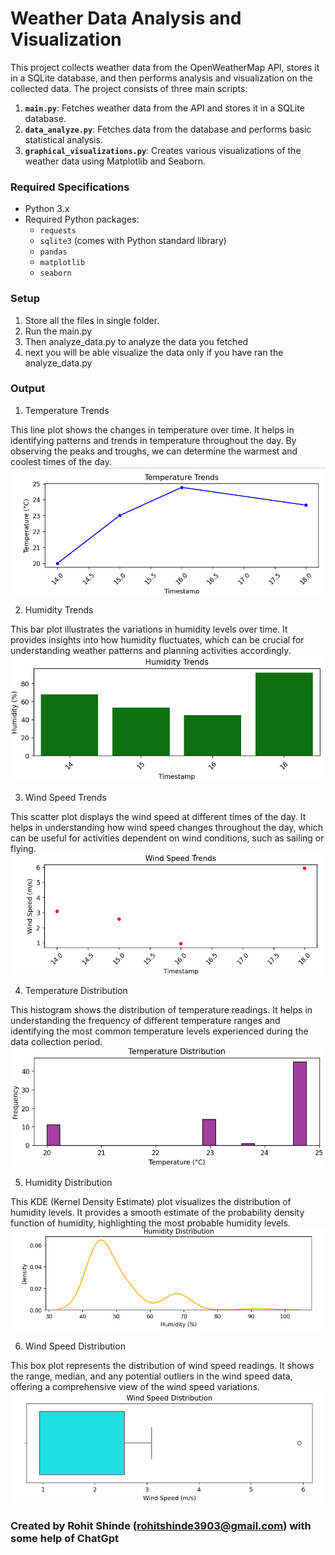 # Weather Data Analysis and Visualization

This project collects weather data from the OpenWeatherMap API, stores it in a SQLite database, and then performs analysis and visualization on the collected data. The project consists of three main scripts:

1. **`main.py`**: Fetches weather data from the API and stores it in a SQLite database.
2. **`data_analyze.py`**: Fetches data from the database and performs basic statistical analysis.
3. **`graphical_visualizations.py`**: Creates various visualizations of the weather data using Matplotlib and Seaborn.


### Required Specifications

- Python 3.x
- Required Python packages:
  - `requests`
  - `sqlite3` (comes with Python standard library)
  - `pandas`
  - `matplotlib`
  - `seaborn`

### Setup
  1. Store all the files in single folder.
  2. Run the main.py
  3. Then analyze_data.py to analyze the data you fetched
  4. next you will be able visualize the data only if you have ran the analyze_data.py

### Output
1. Temperature Trends

This line plot shows the changes in temperature over time. It helps in identifying patterns and trends in temperature throughout the day. By observing the peaks and troughs, we can determine the warmest and coolest times of the day.
<img src="output/temp.png"></img>

2. Humidity Trends

This bar plot illustrates the variations in humidity levels over time. It provides insights into how humidity fluctuates, which can be crucial for understanding weather patterns and planning activities accordingly.
<img src="output/humidityTrends.png"></img>

3. Wind Speed Trends

This scatter plot displays the wind speed at different times of the day. It helps in understanding how wind speed changes throughout the day, which can be useful for activities dependent on wind conditions, such as sailing or flying.
<img src="output/windspeed.png"></img>

4. Temperature Distribution

This histogram shows the distribution of temperature readings. It helps in understanding the frequency of different temperature ranges and identifying the most common temperature levels experienced during the data collection period.
<img src="output/tempdist.png"></img>

5. Humidity Distribution

This KDE (Kernel Density Estimate) plot visualizes the distribution of humidity levels. It provides a smooth estimate of the probability density function of humidity, highlighting the most probable humidity levels.
<img src="output/humidist.png"></img>

6. Wind Speed Distribution

This box plot represents the distribution of wind speed readings. It shows the range, median, and any potential outliers in the wind speed data, offering a comprehensive view of the wind speed variations.
<img src="output/windspeeddist.png"></img>

### Created by Rohit Shinde (rohitshinde3903@gmail.com) with some help of ChatGpt






